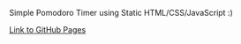 <p> Simple Pomodoro Timer using Static HTML/CSS/JavaScript :)</p>
<a href="https://harjot3.github.io/pomodoro-timer/" target="_blank" alt="Link to GitHub Pages">Link to GitHub Pages</a>
